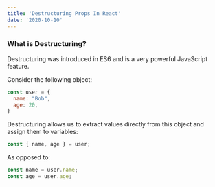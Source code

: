 ```yaml
---
title: 'Destructuring Props In React'
date: '2020-10-10'
---
```


### What is Destructuring?

Destructuring was introduced in ES6 and is a very powerful JavaScript feature.

Consider the following object:

```javascript
const user = {
  name: "Bob",
  age: 20,
}
```

Destructuring allows us to extract values directly from this object and assign them
to variables:

```javascript
const { name, age } = user;
```

As opposed to: 

```javascript
const name = user.name; 
const age = user.age;
```


